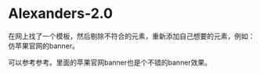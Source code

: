 # Alexanders-2.0
在网上找了一个模板，然后剔除不符合的元素，重新添加自己想要的元素，例如：仿苹果官网的banner。
 

可以参考参考。里面的苹果官网banner也是个不错的banner效果。
 
